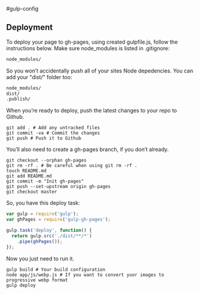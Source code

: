 #gulp-config

## Deployment

To deploy your page to gh-pages, using created gulpfile.js, follow the instructions below.
Make sure node_modules is listed in .gitignore:

```sh
node_modules/
```

So you won’t accidentally push all of your sites Node depedencies. You can add your "dist/" folder too:

```sh
node_modules/
dist/
.publish/
```

When you’re ready to deploy, push the latest changes to your repo to Github.

```she
git add . # Add any untracked files
git commit -va # Commit the changes
git push # Push it to Github
```

You’ll also need to create a gh-pages branch, if you don’t already.

```she
git checkout --orphan gh-pages
git rm -rf . # Be careful when using git rm -rf .
touch README.md
git add README.md
git commit -m "Init gh-pages"
git push --set-upstream origin gh-pages
git checkout master
```

So, you have this deploy task:

```javascript
var gulp = require('gulp');
var ghPages = require('gulp-gh-pages');

gulp.task('deploy', function() {
  return gulp.src('./dist/**/*')
    .pipe(ghPages());
});
```

Now you just need to run it.

```she
gulp build # Your build configuration
node app/js/webp.js # If you want to convert yuor images to progressive webp format
gulp deploy
```
